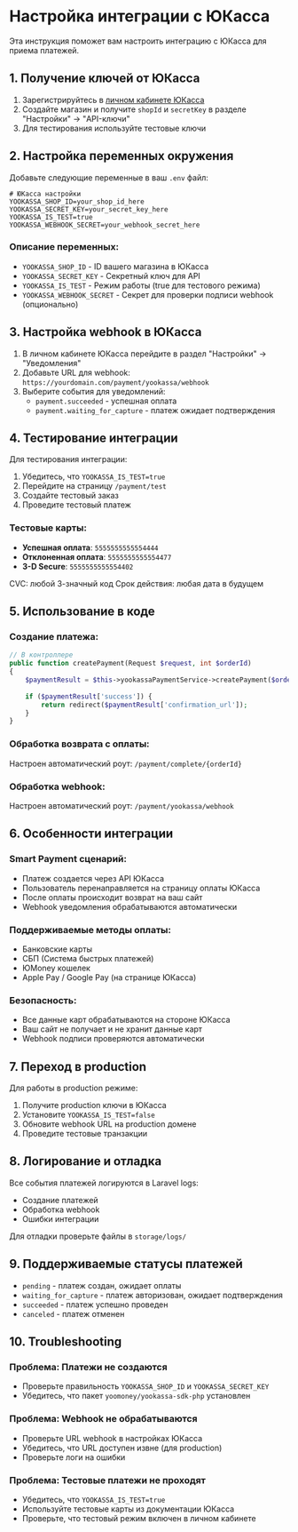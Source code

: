 # Настройка интеграции с ЮКасса

Эта инструкция поможет вам настроить интеграцию с ЮКасса для приема платежей.

## 1. Получение ключей от ЮКасса

1. Зарегистрируйтесь в [личном кабинете ЮКасса](https://yookassa.ru/)
2. Создайте магазин и получите `shopId` и `secretKey` в разделе "Настройки" → "API-ключи"
3. Для тестирования используйте тестовые ключи

## 2. Настройка переменных окружения

Добавьте следующие переменные в ваш `.env` файл:

```env
# ЮКасса настройки
YOOKASSA_SHOP_ID=your_shop_id_here
YOOKASSA_SECRET_KEY=your_secret_key_here
YOOKASSA_IS_TEST=true
YOOKASSA_WEBHOOK_SECRET=your_webhook_secret_here
```

### Описание переменных:

- `YOOKASSA_SHOP_ID` - ID вашего магазина в ЮКасса
- `YOOKASSA_SECRET_KEY` - Секретный ключ для API
- `YOOKASSA_IS_TEST` - Режим работы (true для тестового режима)
- `YOOKASSA_WEBHOOK_SECRET` - Секрет для проверки подписи webhook (опционально)

## 3. Настройка webhook в ЮКасса

1. В личном кабинете ЮКасса перейдите в раздел "Настройки" → "Уведомления"
2. Добавьте URL для webhook: `https://yourdomain.com/payment/yookassa/webhook`
3. Выберите события для уведомлений:
   - `payment.succeeded` - успешная оплата
   - `payment.waiting_for_capture` - платеж ожидает подтверждения

## 4. Тестирование интеграции

Для тестирования интеграции:

1. Убедитесь, что `YOOKASSA_IS_TEST=true`
2. Перейдите на страницу `/payment/test`
3. Создайте тестовый заказ
4. Проведите тестовый платеж

### Тестовые карты:

- **Успешная оплата**: `5555555555554444`
- **Отклоненная оплата**: `5555555555554477`
- **3-D Secure**: `5555555555554402`

CVC: любой 3-значный код
Срок действия: любая дата в будущем

## 5. Использование в коде

### Создание платежа:

```php
// В контроллере
public function createPayment(Request $request, int $orderId)
{
    $paymentResult = $this->yookassaPaymentService->createPayment($order);
    
    if ($paymentResult['success']) {
        return redirect($paymentResult['confirmation_url']);
    }
}
```

### Обработка возврата с оплаты:

Настроен автоматический роут: `/payment/complete/{orderId}`

### Обработка webhook:

Настроен автоматический роут: `/payment/yookassa/webhook`

## 6. Особенности интеграции

### Smart Payment сценарий:
- Платеж создается через API ЮКасса
- Пользователь перенаправляется на страницу оплаты ЮКасса
- После оплаты происходит возврат на ваш сайт
- Webhook уведомления обрабатываются автоматически

### Поддерживаемые методы оплаты:
- Банковские карты
- СБП (Система быстрых платежей)
- ЮMoney кошелек
- Apple Pay / Google Pay (на странице ЮКасса)

### Безопасность:
- Все данные карт обрабатываются на стороне ЮКасса
- Ваш сайт не получает и не хранит данные карт
- Webhook подписи проверяются автоматически

## 7. Переход в production

Для работы в production режиме:

1. Получите production ключи в ЮКасса
2. Установите `YOOKASSA_IS_TEST=false`
3. Обновите webhook URL на production домене
4. Проведите тестовые транзакции

## 8. Логирование и отладка

Все события платежей логируются в Laravel logs:

- Создание платежей
- Обработка webhook
- Ошибки интеграции

Для отладки проверьте файлы в `storage/logs/`

## 9. Поддерживаемые статусы платежей

- `pending` - платеж создан, ожидает оплаты
- `waiting_for_capture` - платеж авторизован, ожидает подтверждения
- `succeeded` - платеж успешно проведен
- `canceled` - платеж отменен

## 10. Troubleshooting

### Проблема: Платежи не создаются
- Проверьте правильность `YOOKASSA_SHOP_ID` и `YOOKASSA_SECRET_KEY`
- Убедитесь, что пакет `yoomoney/yookassa-sdk-php` установлен

### Проблема: Webhook не обрабатываются
- Проверьте URL webhook в настройках ЮКасса
- Убедитесь, что URL доступен извне (для production)
- Проверьте логи на ошибки

### Проблема: Тестовые платежи не проходят
- Убедитесь, что `YOOKASSA_IS_TEST=true`
- Используйте тестовые карты из документации ЮКасса
- Проверьте, что тестовый режим включен в личном кабинете 